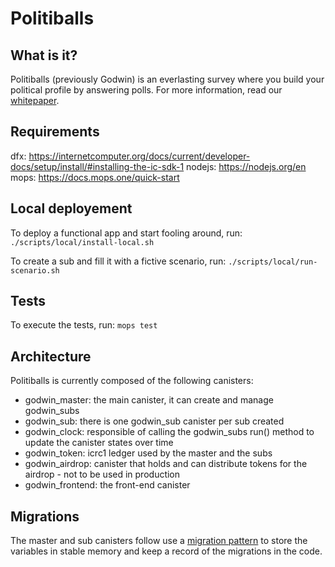 # Politiballs

## What is it?

Politiballs (previously Godwin) is an everlasting survey where you build your political profile by answering polls. For more information, read our [whitepaper](https://superb-forest-0ae.notion.site/Politiballs-whitepaper-a18ad36a1df74042a1e33bc49e81f38d).

## Requirements

dfx: https://internetcomputer.org/docs/current/developer-docs/setup/install/#installing-the-ic-sdk-1
nodejs: https://nodejs.org/en
mops: https://docs.mops.one/quick-start

## Local deployement

To deploy a functional app and start fooling around, run:
  ```./scripts/local/install-local.sh```

To create a sub and fill it with a fictive scenario, run:
  ```./scripts/local/run-scenario.sh```

## Tests

To execute the tests, run:
  ```mops test```

## Architecture

Politiballs is currently composed of the following canisters:
 - godwin_master: the main canister, it can create and manage godwin_subs
 - godwin_sub: there is one godwin_sub canister per sub created
 - godwin_clock: responsible of calling the godwin_subs run() method to update the canister states over time
 - godwin_token: icrc1 ledger used by the master and the subs
 - godwin_airdrop: canister that holds and can distribute tokens for the airdrop - not to be used in production
 - godwin_frontend: the front-end canister

## Migrations

The master and sub canisters follow use a [migration pattern](https://forum.dfinity.org/t/day-origyn-motoko-gift-1-migration-pathway/14756/9) to store the variables in stable memory and keep a record of the migrations in the code.